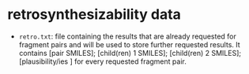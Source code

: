 # retrosynthesizability data

- `retro.txt`: file containing the results that are already requested for fragment pairs and will be used to store further requested results. It contains \[pair SMILES\]; \[child(ren) 1 SMILES\]; \[child(ren) 2 SMILES\]; \[plausibility/ies \] for every requested fragment pair.